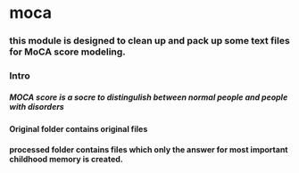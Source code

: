 # moca

### this module is designed to clean up and pack up some text files for MoCA score modeling.


### Intro
##### MOCA score is a socre to distingulish between normal people and people with disorders


#### Original folder contains original files
#### processed folder contains files which only the answer for most important childhood memory is created.
